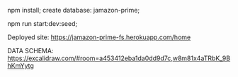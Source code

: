 npm install;
create database: jamazon-prime;

npm run start:dev:seed;

Deployed site: https://jamazon-prime-fs.herokuapp.com/home

DATA SCHEMA: https://excalidraw.com/#room=a453412eba1da0dd9d7c,w8m81x4aTRbK_9BhKmYytg
